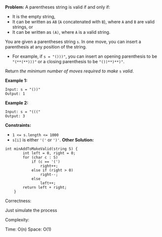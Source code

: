 **Problem:**
A parentheses string is valid if and only if:

- It is the empty string,
- It can be written as `AB` (`A` concatenated with `B`), where `A` and `B` are valid strings, or
- It can be written as `(A)`, where `A` is a valid string.

You are given a parentheses string `s`. In one move, you can insert a parenthesis at any position of the string.

- For example, if `s = "()))"`, you can insert an opening parenthesis to be `"(**(**)))"` or a closing parenthesis to be `"())**)**)"`.

Return *the minimum number of moves required to make* `s` *valid*.

 

**Example 1:**

```
Input: s = "())"
Output: 1
```

**Example 2:**

```
Input: s = "((("
Output: 3
```

 

**Constraints:**

- `1 <= s.length <= 1000`
- `s[i]` is either `'('` or `')'`.
**Other Solution:**
```
int minAddToMakeValid(string S) {
        int left = 0, right = 0;
        for (char c : S)
            if (c == '(')
                right++;
            else if (right > 0)
                right--;
            else
                left++;
        return left + right;
    }
```
Correctness:

Just simulate the process

Complexity:

Time: O(n)
Space: O(1)